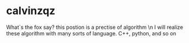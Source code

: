 # calvinzqz
What`s the fox say?
this postion is a prectise of algorithm \n
I will realize these algorithm with many sorts of language.
C++, python, and so on
